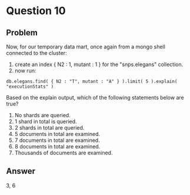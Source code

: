 # Question 10

## Problem

Now, for our temporary data mart, once again from a mongo shell connected to the cluster:


1) create an index { N2 : 1, mutant : 1 } for the "snps.elegans" collection.
2) now run:
```
db.elegans.find( { N2 : "T", mutant : "A" } ).limit( 5 ).explain( "executionStats" )
```
Based on the explain output, which of the following statements below are true?

1. No shards are queried.
2. 1 shard in total is queried.
3. 2 shards in total are queried.
4. 5 documents in total are examined.
5. 7 documents in total are examined.
6. 8 documents in total are examined.
7. Thousands of documents are examined.

## Answer
3, 6